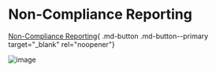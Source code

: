 # Non-Compliance Reporting

[Non-Compliance Reporting](https://mygainwell-my.sharepoint.com/:u:/r/personal/christopher_nguyen_gainwelltechnologies_com/Documents/Evergreen/Emails/_encrypt_Non-Comp%20Reporting%20Mailbox%20-%20Please%20Read%20-%20Update%20to%20the%20format.msg?csf=1&web=1&e=m7dimj){ .md-button .md-button--primary target="_blank" rel="noopener"}


![image](https://user-images.githubusercontent.com/122046056/230239346-a2718873-2c5f-4f43-a997-586231e8c73f.png)
